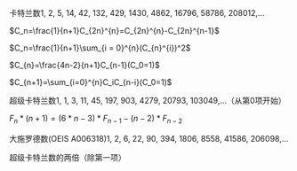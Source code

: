 卡特兰数1, 2, 5, 14, 42, 132, 429, 1430, 4862, 16796, 58786, 208012,...

$C_n=\frac{1}{n+1}C_{2n}^{n}=C_{2n}^{n}-C_{2n}^{n-1}$

$C_n=\frac{1}{n+1}\sum_{i = 0}^{n}(C_{n}^{i})^2$

$C_{n}=\frac{4n-2}{n+1}C_{n-1}(C_0=1)$

$C_{n+1}=\sum_{i=0}^{n}C_iC_{n-i}(C_0=1)$



超级卡特兰数1, 1, 3, 11, 45, 197, 903, 4279, 20793, 103049,...（从第0项开始）

$F_n*(n+1)=(6*n-3)*F_{n-1}-(n-2)*F_{n-2}$



大施罗德数(OEIS A006318)1, 2, 6, 22, 90, 394, 1806, 8558, 41586, 206098,...

超级卡特兰数的两倍（除第一项）
